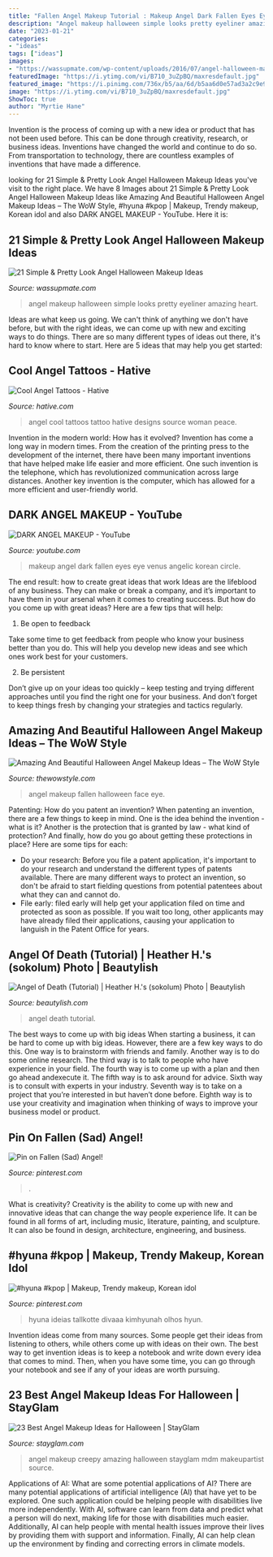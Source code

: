 ```yaml
---
title: "Fallen Angel Makeup Tutorial : Makeup Angel Dark Fallen Eyes Eye Venus Angelic Korean Circle"
description: "Angel makeup halloween simple looks pretty eyeliner amazing heart"
date: "2023-01-21"
categories:
- "ideas"
tags: ["ideas"]
images:
- "https://wassupmate.com/wp-content/uploads/2016/07/angel-halloween-makeup-ideas.jpg"
featuredImage: "https://i.ytimg.com/vi/B710_3uZpBQ/maxresdefault.jpg"
featured_image: "https://i.pinimg.com/736x/b5/aa/6d/b5aa6d0e57ad3a2c9e9ceedbf19c8ff1--kim-hyuna-kpop.jpg"
image: "https://i.ytimg.com/vi/B710_3uZpBQ/maxresdefault.jpg"
ShowToc: true
author: "Myrtie Hane"
---
```



Invention is the process of coming up with a new idea or product that has not been used before. This can be done through creativity, research, or business ideas. Inventions have changed the world and continue to do so. From transportation to technology, there are countless examples of inventions that have made a difference.

	

		
looking for 21 Simple &amp; Pretty Look Angel Halloween Makeup Ideas you've visit to the right place. We have 8 Images about 21 Simple &amp; Pretty Look Angel Halloween Makeup Ideas like Amazing And Beautiful Halloween Angel Makeup Ideas – The WoW Style, #hyuna #kpop | Makeup, Trendy makeup, Korean idol and also DARK ANGEL MAKEUP - YouTube. Here it is:
		
    
## 21 Simple &amp; Pretty Look Angel Halloween Makeup Ideas

<img loading=lazy src="https://wassupmate.com/wp-content/uploads/2016/07/angel-halloween-makeup-ideas.jpg" onerror="this.onerror=null;this.src='https://tse4.mm.bing.net/th?id=OIP.m6q8KxZ8XrH50tWieRk6GwHaLH&amp;pid=15.1';" alt="21 Simple &amp; Pretty Look Angel Halloween Makeup Ideas">

_Source: wassupmate.com_

>angel makeup halloween simple looks pretty eyeliner amazing heart. 

	

Ideas are what keep us going. We can't think of anything we don't have before, but with the right ideas, we can come up with new and exciting ways to do things. There are so many different types of ideas out there, it's hard to know where to start. Here are 5 ideas that may help you get started: 

    
## Cool Angel Tattoos - Hative

<img loading=lazy src="https://hative.com/wp-content/uploads/2015/01/angel-tattoos/10-cool-angel-tattoo-design.jpg" onerror="this.onerror=null;this.src='https://tse4.mm.bing.net/th?id=OIP.0CrvEw_T7iO0zlPRgZUSKgHaLD&amp;pid=15.1';" alt="Cool Angel Tattoos - Hative">

_Source: hative.com_

>angel cool tattoos tattoo hative designs source woman peace. 

	

Invention in the modern world: How has it evolved?
Invention has come a long way in modern times. From the creation of the printing press to the development of the internet, there have been many important inventions that have helped make life easier and more efficient. One such invention is the telephone, which has revolutionized communication across large distances. Another key invention is the computer, which has allowed for a more efficient and user-friendly world.

    
## DARK ANGEL MAKEUP - YouTube

<img loading=lazy src="https://i.ytimg.com/vi/B710_3uZpBQ/maxresdefault.jpg" onerror="this.onerror=null;this.src='https://tse3.mm.bing.net/th?id=OIP.4BI4ZWc5mOQjuupzYaECHQHaEK&amp;pid=15.1';" alt="DARK ANGEL MAKEUP - YouTube">

_Source: youtube.com_

>makeup angel dark fallen eyes eye venus angelic korean circle. 

	

The end result: how to create great ideas that work
Ideas are the lifeblood of any business. They can make or break a company, and it’s important to have them in your arsenal when it comes to creating success. But how do you come up with great ideas? Here are a few tips that will help:
1. Be open to feedback

Take some time to get feedback from people who know your business better than you do. This will help you develop new ideas and see which ones work best for your customers.

2. Be persistent

Don’t give up on your ideas too quickly – keep testing and trying different approaches until you find the right one for your business. And don’t forget to keep things fresh by changing your strategies and tactics regularly.

    
## Amazing And Beautiful Halloween Angel Makeup Ideas – The WoW Style

<img loading=lazy src="http://thewowstyle.com/wp-content/uploads/2016/06/Fallen-Angel-Halloween-Makeup.png" onerror="this.onerror=null;this.src='https://tse3.mm.bing.net/th?id=OIP.YxB5daJYAnhfYC8DGqVKiQHaHa&amp;pid=15.1';" alt="Amazing And Beautiful Halloween Angel Makeup Ideas – The WoW Style">

_Source: thewowstyle.com_

>angel makeup fallen halloween face eye. 

	

Patenting: How do you patent an invention?
When patenting an invention, there are a few things to keep in mind. One is the idea behind the invention - what is it? Another is the protection that is granted by law - what kind of protection? And finally, how do you go about getting these protections in place? Here are some tips for each: 
- Do your research: Before you file a patent application, it's important to do your research and understand the different types of patents available. There are many different ways to protect an invention, so don't be afraid to start fielding questions from potential patentees about what they can and cannot do. 
- File early: filed early will help get your application filed on time and protected as soon as possible. If you wait too long, other applicants may have already filed their applications, causing your application to languish in the Patent Office for years.

    
## Angel Of Death (Tutorial) | Heather H.&#039;s (sokolum) Photo | Beautylish

<img loading=lazy src="http://dy6g3i6a1660s.cloudfront.net/sFJwUf6Df7ldy3k0bXdttAHgAoA/tl-8e/angel-of-death-tutorial.jpg" onerror="this.onerror=null;this.src='https://tse2.mm.bing.net/th?id=OIP.uo9lSoA23mr29S9fUS0fAAHaJ4&amp;pid=15.1';" alt="Angel of Death (Tutorial) | Heather H.&#039;s (sokolum) Photo | Beautylish">

_Source: beautylish.com_

>angel death tutorial. 

	

The best ways to come up with big ideas
When starting a business, it can be hard to come up with big ideas. However, there are a few key ways to do this. One way is to brainstorm with friends and family. Another way is to do some online research. The third way is to talk to people who have experience in your field. The fourth way is to come up with a plan and then go ahead andexecute it. The fifth way is to ask around for advice. Sixth way is to consult with experts in your industry. Seventh way is to take on a project that you’re interested in but haven’t done before. Eighth way is to use your creativity and imagination when thinking of ways to improve your business model or product.

    
## Pin On Fallen (Sad) Angel!

<img loading=lazy src="https://i.pinimg.com/736x/1f/3b/a1/1f3ba16e3a63fca00eb06bb0e176151c--sad-angel-angel-art.jpg" onerror="this.onerror=null;this.src='https://tse2.mm.bing.net/th?id=OIP.Nc37LOclToIqhGxUUOwBEwAAAA&amp;pid=15.1';" alt="Pin on Fallen (Sad) Angel!">

_Source: pinterest.com_

>. 

	

What is creativity?
Creativity is the ability to come up with new and innovative ideas that can change the way people experience life. It can be found in all forms of art, including music, literature, painting, and sculpture. It can also be found in design, architecture, engineering, and business.

    
## #hyuna #kpop | Makeup, Trendy Makeup, Korean Idol

<img loading=lazy src="https://i.pinimg.com/736x/b5/aa/6d/b5aa6d0e57ad3a2c9e9ceedbf19c8ff1--kim-hyuna-kpop.jpg" onerror="this.onerror=null;this.src='https://tse3.mm.bing.net/th?id=OIP.VDREQwbSk-kmVFQdwqZOhgHaJQ&amp;pid=15.1';" alt="#hyuna #kpop | Makeup, Trendy makeup, Korean idol">

_Source: pinterest.com_

>hyuna ideias tallkotte divaaa kimhyunah olhos hyun. 

	

Invention ideas come from many sources. Some people get their ideas from listening to others, while others come up with ideas on their own. The best way to get invention ideas is to keep a notebook and write down every idea that comes to mind. Then, when you have some time, you can go through your notebook and see if any of your ideas are worth pursuing.

    
## 23 Best Angel Makeup Ideas For Halloween | StayGlam

<img loading=lazy src="https://stayglam.com/wp-content/uploads/2020/08/Creepy-but-Amazing-Angel-Makeup.jpg" onerror="this.onerror=null;this.src='https://tse3.mm.bing.net/th?id=OIP.IBeXWgsCTgeRhCg82osSZAHaJQ&amp;pid=15.1';" alt="23 Best Angel Makeup Ideas for Halloween | StayGlam">

_Source: stayglam.com_

>angel makeup creepy amazing halloween stayglam mdm makeupartist source. 

	

Applications of AI: What are some potential applications of AI?
There are many potential applications of artificial intelligence (AI) that have yet to be explored. One such application could be helping people with disabilities live more independently. With AI, software can learn from data and predict what a person will do next, making life for those with disabilities much easier. Additionally, AI can help people with mental health issues improve their lives by providing them with support and information. Finally, AI can help clean up the environment by finding and correcting errors in climate models.

